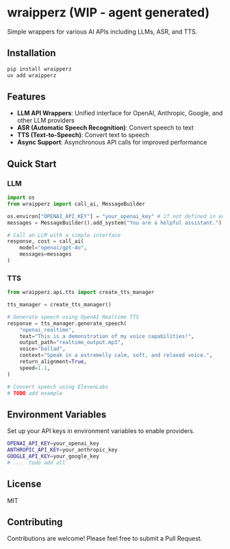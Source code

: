 # wraipperz (WIP - agent generated)

Simple wrappers for various AI APIs including LLMs, ASR, and TTS.

## Installation

```bash
pip install wraipperz
uv add wraipperz
```

## Features

- **LLM API Wrappers**: Unified interface for OpenAI, Anthropic, Google, and other LLM providers
- **ASR (Automatic Speech Recognition)**: Convert speech to text
- **TTS (Text-to-Speech)**: Convert text to speech
- **Async Support**: Asynchronous API calls for improved performance

## Quick Start

### LLM

```python
import os
from wraipperz import call_ai, MessageBuilder

os.environ["OPENAI_API_KEY"] = "your_openai_key" # if not defined in environment variables
messages = MessageBuilder().add_system("You are a helpful assistant.").add_user("What's 1+1?")

# Call an LLM with a simple interface
response, cost = call_ai(
    model="openai/gpt-4o",
    messages=messages
)
```

### TTS

```python
from wraipperz.api.tts import create_tts_manager

tts_manager = create_tts_manager()

# Generate speech using OpenAI Realtime TTS
response = tts_manager.generate_speech(
    "openai_realtime",
    text="This is a demonstration of my voice capabilities!",
    output_path="realtime_output.mp3",
    voice="ballad",
    context="Speak in a extremelly calm, soft, and relaxed voice.",
    return_alignment=True,
    speed=1.1,
)

# Convert speech using ElevenLabs
# TODO add example

```

## Environment Variables

Set up your API keys in environment variables to enable providers.

```bash
OPENAI_API_KEY=your_openai_key
ANTHROPIC_API_KEY=your_anthropic_key
GOOGLE_API_KEY=your_google_key
# ...  todo add all
```

## License

MIT

## Contributing

Contributions are welcome! Please feel free to submit a Pull Request.
